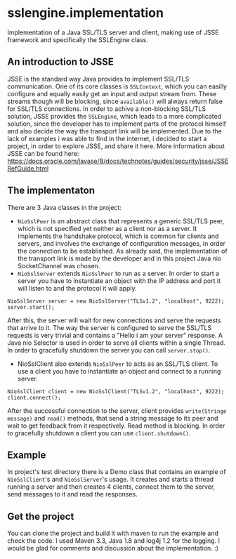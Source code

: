 # sslengine.implementation

Implementation of a Java SSL/TLS server and client, making use of JSSE framework and specifically the SSLEngine class.

## An introduction to JSSE

JSSE is the standard way Java provides to implement SSL/TLS communication. One of its core classes is `SSLContext`, which you can easilly configure and equally easily get an input and output stream from. These streams though will be blocking, since `available()` will always return false for SSL/TLS connections. In order to achive a non-blocking SSL/TLS solution, JSSE provides the `SSLEngine`, which leads to a more complicated solution, since the developer has to implement parts of the protocol himself and also decide the way the transport link will be implemented. Due to the lack of examples i was able to find in the internet, i decided to start a project, in order to explore JSSE, and share it here. More information about JSSE can be found here: https://docs.oracle.com/javase/8/docs/technotes/guides/security/jsse/JSSERefGuide.html

## The implementaton

There are 3 Java classes in the project: 

* `NioSslPeer` is an abstract class that represents a generic SSL/TLS peer, which is not specified yet neither as a client nor as a server. It implements the handshake protocol, which is common for clients and servers, and involves the exchange of configuration messages, in order the connection to be established. As already said, the implementation of the transport link is made by the developer and in this project Java nio SocketChannel was chosen.
* `NioSslServer` extends `NioSslPeer` to run as a server. In order to start a server you have to instantiate an object with the IP address and port it will listen to and the protocol it will apply.
```
NioSslServer server = new NioSslServer("TLSv1.2", "localhost", 9222);
server.start();
```
After this, the server will wait for new connections and serve the requests that arrive to it. The way the server is configured to serve the SSL/TLS requests is very trivial and contains a "Hello i am your server" response. A Java nio Selector is used in order to serve all clients within a single Thread. In order to gracefully shutdown the server you can call `server.stop()`.
* NioSslClient also extends `NioSslPeer` to acts as an SSL/TLS client. To use a client you have to instantiate an object and connect to a running server.
```
NioSslClient client = new NioSslClient("TLSv1.2", "localhost", 9222);
client.connect(); 
```
After the successful connection to the server, client provides `write(Stringe message)` and `read()` methods, that send a string message to its peer and wait to get feedback from it respectively. Read method is blocking. In order to gracefully shutdown a client you can use `client.shutdown()`.

## Example
In project's test directory there is a Demo class that contains an example of `NioSslClient`'s and `NioSslServer`'s usage. It creates and starts a thread running a server and then creates 4 clients, connect them to the server, send messages to it and read the responses.

## Get the project
You can clone the project and build it with maven to run the example and check the code. I used Maven 3.3, Java 1.8 and log4j 1.2 for the logging. I would be glad for comments and discussion about the implementation. :)
